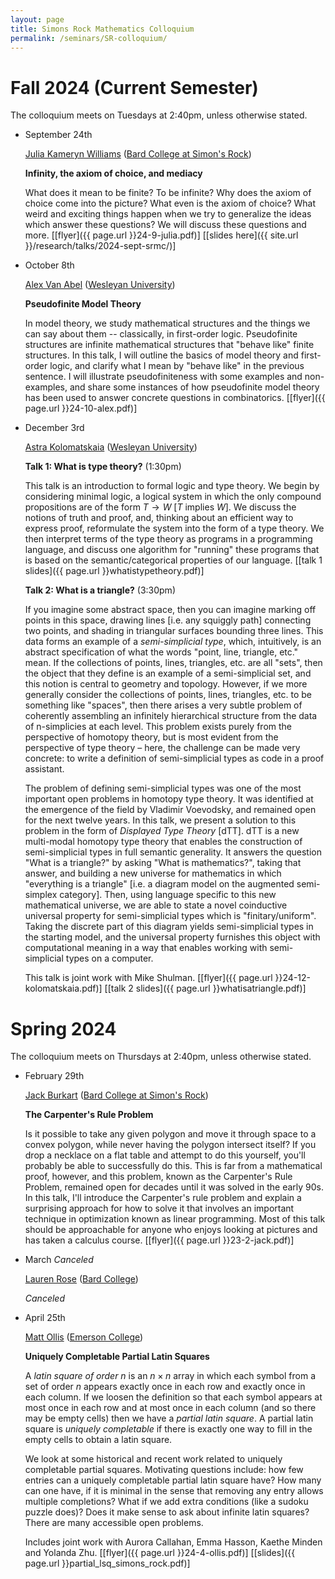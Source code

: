 ```yaml
---
layout: page
title: Simons Rock Mathematics Colloquium
permalink: /seminars/SR-colloquium/
---
```


Fall 2024 (Current Semester)
======

The colloquium meets on Tuesdays at 2:40pm, unless otherwise stated.

* September 24th

  [Julia Kameryn Williams](https://www.kamerynjw.net/) ([Bard College at Simon's Rock](https://simons-rock.edu/))

  **Infinity, the axiom of choice, and mediacy**

  What does it mean to be finite? To be infinite? Why does the axiom of choice come into the picture? What even is the axiom of choice? What weird and exciting things happen when we try to generalize the ideas which answer these questions? We will discuss these questions and more. [[flyer]({{ page.url }}24-9-julia.pdf)] [[slides here]({{ site.url }}/research/talks/2024-sept-srmc/)]

* October 8th

  [Alex Van Abel](https://www.wesleyan.edu/academics/faculty/avanabel/profile.html) ([Wesleyan University](https://www.wesleyan.edu/))

  **Pseudofinite Model Theory**

  In model theory, we study mathematical structures and the things we can say about them -- classically, in first-order logic. Pseudofinite structures are infinite mathematical structures that "behave like" finite structures. In this talk, I will outline the basics of model theory and first-order logic, and clarify what I mean by "behave like" in the previous sentence. I will illustrate pseudofiniteness with some examples and non-examples, and share some instances of how pseudofinite model theory has been used to answer concrete questions in combinatorics. [[flyer]({{ page.url }}24-10-alex.pdf)]


* December 3rd

  [Astra Kolomatskaia](https://www.wesleyan.edu/academics/faculty/akolomatskaia/profile.html) ([Wesleyan University](https://www.wesleyan.edu/))

  **Talk 1: What is type theory?** (1:30pm)

  This talk is an introduction to formal logic and type theory. We begin by considering minimal logic, a logical system in which the only compound propositions are of the form $T \rightarrow W$ [$T$ implies $W$]. We discuss the notions of truth and proof, and, thinking about an efficient way to express proof, reformulate the system into the form of a type theory. We then interpret terms of the type theory as programs in a programming language, and discuss one algorithm for "running" these programs that is based on the semantic/categorical properties of our language. [[talk 1 slides]({{ page.url }}whatistypetheory.pdf)]

  **Talk 2: What is a triangle?** (3:30pm)

  If you imagine some abstract space, then you can imagine marking off points in this space, drawing lines [i.e. any squiggly path] connecting two points, and shading in triangular surfaces bounding three lines. This data forms an example of a *semi-simplicial type*, which, intuitively, is an abstract specification of what the words "point, line, triangle, etc." mean. If the collections of points, lines, triangles, etc. are all "sets", then the object that they define is an example of a semi-simplicial set, and this notion is central to geometry and topology. However, if we more generally consider the collections of points, lines, triangles, etc. to be something like "spaces", then there arises a very subtle problem of coherently assembling an infinitely hierarchical structure from the data of n-simplicies at each level. This problem exists purely from the perspective of homotopy theory, but is most evident from the perspective of type theory – here, the challenge can be made very concrete: to write a definition of semi-simplicial types as code in a proof assistant.

  The problem of defining semi-simplicial types was one of the most important open problems in homotopy type theory. It was identified at the emergence of the field by Vladimir Voevodsky, and remained open for the next twelve years. In this talk, we present a solution to this problem in the form of *Displayed Type Theory* [dTT]. dTT is a new multi-modal homotopy type theory that enables the construction of semi-simplicial types in full semantic generality. It answers the question "What is a triangle?" by asking "What is mathematics?", taking that answer, and building a new universe for mathematics in which "everything is a triangle" [i.e. a diagram model on the augmented semi-simplex category]. Then, using language specific to this new mathematical universe, we are able to state a novel coinductive universal property for semi-simplicial types which is "finitary/uniform". Taking the discrete part of this diagram yields semi-simplicial types in the starting model, and the universal property furnishes this object with computational meaning in a way that enables working with semi-simplicial types on a computer.

  This talk is joint work with Mike Shulman. [[flyer]({{ page.url }}24-12-kolomatskaia.pdf)] [[talk 2 slides]({{ page.url }}whatisatriangle.pdf)]



Spring 2024
======

The colloquium meets on Thursdays at 2:40pm, unless otherwise stated.

* February 29th

    [Jack Burkart](https://www.jackburkart.com/) ([Bard College at Simon's Rock](https://simons-rock.edu/))

    **The Carpenter's Rule Problem**

    Is it possible to take any given polygon and move it through space to a convex polygon, while never having the polygon intersect itself? If you drop a necklace on a flat table and attempt to do this yourself, you'll probably be able to successfully do this. This is far from a mathematical proof, however, and this problem, known as the Carpenter's Rule Problem, remained open for decades until it was solved in the early 90s. In this talk, I'll introduce the Carpenter's rule problem and explain a surprising approach for how to solve it that involves an important technique in optimization known as linear programming. Most of this talk should be approachable for anyone who enjoys looking at pictures and has taken a calculus course. [[flyer]({{ page.url }}23-2-jack.pdf)]

* March *Canceled*

    [Lauren Rose](https://faculty.bard.edu/rose/) ([Bard College](https://www.bard.edu/))

    *Canceled*

* April 25th

    [Matt Ollis](https://emerson.edu/faculty-staff-directory/matt-ollis) ([Emerson College](https://emerson.edu/))

  **Uniquely Completable Partial Latin Squares**

  A *latin square of order* $n$ is an $n \times n$ array in which each symbol from a set of order $n$ appears exactly once in each row and exactly once in each column.  If we loosen the definition so that each symbol appears at most once in each row and at most once in each column (and so there may be empty cells) then we have a  *partial latin square*.   A partial latin square is *uniquely completable* if there is exactly one way to fill in the empty cells to obtain a latin square.

  We look at some historical and recent work related to uniquely completable partial squares.  Motivating questions include: how few entries can a uniquely completable partial latin square have?   How many can one have, if it is minimal in the sense that removing any entry allows multiple completions?  What if we add extra conditions (like a sudoku puzzle does)?  Does it make sense to ask about infinite latin squares?  There are many accessible open problems.  


  Includes joint work with Aurora Callahan, Emma Hasson, Kaethe Minden and Yolanda Zhu. [[flyer]({{ page.url }}24-4-ollis.pdf)] [[slides]({{ page.url }}partial_lsq_simons_rock.pdf)]

